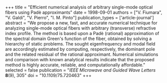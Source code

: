 +++
title = "Efficient numerical analysis of arbitrary single-mode optical fibers using Padè approximants"
date = 1998-09-01
authors = ["V. Fiumara", "V. Galdi", "V. Pierro", "I. M. Pinto"]
publication_types = ['article-journal']
abstract = "We propose a new, fast, and accurate numerical technique for analyzing single-mode optical fibers with arbitrary (transverse) refractive index profile. The method is based upon a Padè (rational) approximation of the spectral domain Green's function of the fiber, obtained by solving a hierarchy of static problems. The sought eigenfrequency and modal field are accordingly estimated by computing, respectively, the dominant pole and the related residual of the rational approximant. Numerical simulations and comparison with known analytical results indicate that the proposed method is highly accurate, reliable, and computationally affordable."
selected = false
publication = "*IEEE Microwave and Guided Wave Letters* **8**(9), 305"
doi = "10.1109/75.720463"
+++
